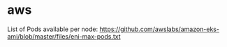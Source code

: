 # aws

List of Pods available per node:
https://github.com/awslabs/amazon-eks-ami/blob/master/files/eni-max-pods.txt
